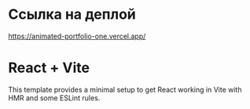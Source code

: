 # Ссылка на деплой

https://animated-portfolio-one.vercel.app/

# React + Vite

This template provides a minimal setup to get React working in Vite with HMR and some ESLint rules.


